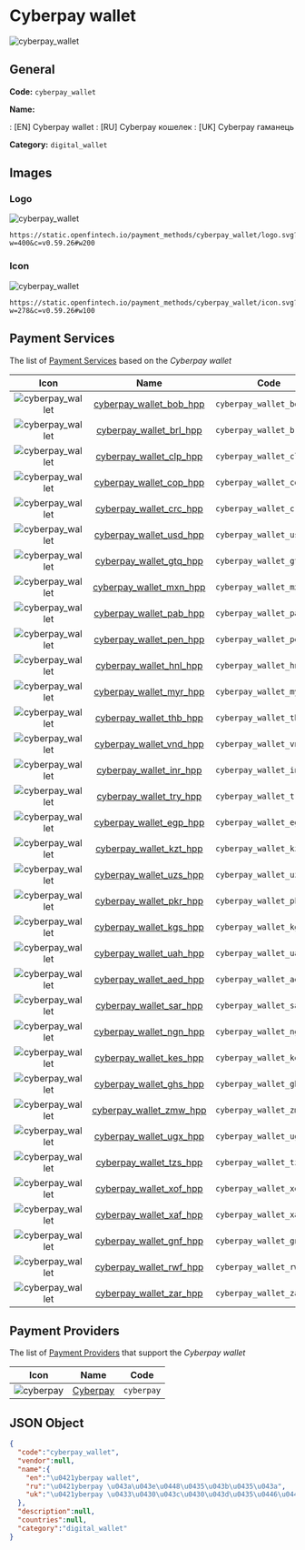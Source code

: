 
# Сyberpay wallet 
![cyberpay_wallet](https://static.openfintech.io/payment_methods/cyberpay_wallet/logo.svg?w=400&c=v0.59.26#w200)  

## General 
**Code:** `cyberpay_wallet` 
 
**Name:** 
 
:	[EN] Сyberpay wallet 
:	[RU] Сyberpay кошелек 
:	[UK] Сyberpay гаманець 
 
**Category:** `digital_wallet` 
 

## Images 

### Logo 
![cyberpay_wallet](https://static.openfintech.io/payment_methods/cyberpay_wallet/logo.svg?w=400&c=v0.59.26#w200)  

```
https://static.openfintech.io/payment_methods/cyberpay_wallet/logo.svg?w=400&c=v0.59.26#w200
```  

### Icon 
![cyberpay_wallet](https://static.openfintech.io/payment_methods/cyberpay_wallet/icon.svg?w=278&c=v0.59.26#w100)  

```
https://static.openfintech.io/payment_methods/cyberpay_wallet/icon.svg?w=278&c=v0.59.26#w100
```  

## Payment Services 
 
The list of [Payment Services](/payment-services/) based on the _Сyberpay wallet_ 

|Icon|Name|Code| 
|:---:|:---:|:---:| 
|![cyberpay_wallet](https://static.openfintech.io/payment_methods/cyberpay_wallet/icon.svg?w=278&c=v0.59.26#w100) |[cyberpay_wallet_bob_hpp](/payment-services/cyberpay_wallet_bob_hpp/)|`cyberpay_wallet_bob_hpp`| 
|![cyberpay_wallet](https://static.openfintech.io/payment_methods/cyberpay_wallet/icon.svg?w=278&c=v0.59.26#w100) |[cyberpay_wallet_brl_hpp](/payment-services/cyberpay_wallet_brl_hpp/)|`cyberpay_wallet_brl_hpp`| 
|![cyberpay_wallet](https://static.openfintech.io/payment_methods/cyberpay_wallet/icon.svg?w=278&c=v0.59.26#w100) |[cyberpay_wallet_clp_hpp](/payment-services/cyberpay_wallet_clp_hpp/)|`cyberpay_wallet_clp_hpp`| 
|![cyberpay_wallet](https://static.openfintech.io/payment_methods/cyberpay_wallet/icon.svg?w=278&c=v0.59.26#w100) |[cyberpay_wallet_cop_hpp](/payment-services/cyberpay_wallet_cop_hpp/)|`cyberpay_wallet_cop_hpp`| 
|![cyberpay_wallet](https://static.openfintech.io/payment_methods/cyberpay_wallet/icon.svg?w=278&c=v0.59.26#w100) |[cyberpay_wallet_crc_hpp](/payment-services/cyberpay_wallet_crc_hpp/)|`cyberpay_wallet_crc_hpp`| 
|![cyberpay_wallet](https://static.openfintech.io/payment_methods/cyberpay_wallet/icon.svg?w=278&c=v0.59.26#w100) |[cyberpay_wallet_usd_hpp](/payment-services/cyberpay_wallet_usd_hpp/)|`cyberpay_wallet_usd_hpp`| 
|![cyberpay_wallet](https://static.openfintech.io/payment_methods/cyberpay_wallet/icon.svg?w=278&c=v0.59.26#w100) |[cyberpay_wallet_gtq_hpp](/payment-services/cyberpay_wallet_gtq_hpp/)|`cyberpay_wallet_gtq_hpp`| 
|![cyberpay_wallet](https://static.openfintech.io/payment_methods/cyberpay_wallet/icon.svg?w=278&c=v0.59.26#w100) |[cyberpay_wallet_mxn_hpp](/payment-services/cyberpay_wallet_mxn_hpp/)|`cyberpay_wallet_mxn_hpp`| 
|![cyberpay_wallet](https://static.openfintech.io/payment_methods/cyberpay_wallet/icon.svg?w=278&c=v0.59.26#w100) |[cyberpay_wallet_pab_hpp](/payment-services/cyberpay_wallet_pab_hpp/)|`cyberpay_wallet_pab_hpp`| 
|![cyberpay_wallet](https://static.openfintech.io/payment_methods/cyberpay_wallet/icon.svg?w=278&c=v0.59.26#w100) |[cyberpay_wallet_pen_hpp](/payment-services/cyberpay_wallet_pen_hpp/)|`cyberpay_wallet_pen_hpp`| 
|![cyberpay_wallet](https://static.openfintech.io/payment_methods/cyberpay_wallet/icon.svg?w=278&c=v0.59.26#w100) |[cyberpay_wallet_hnl_hpp](/payment-services/cyberpay_wallet_hnl_hpp/)|`cyberpay_wallet_hnl_hpp`| 
|![cyberpay_wallet](https://static.openfintech.io/payment_methods/cyberpay_wallet/icon.svg?w=278&c=v0.59.26#w100) |[cyberpay_wallet_myr_hpp](/payment-services/cyberpay_wallet_myr_hpp/)|`cyberpay_wallet_myr_hpp`| 
|![cyberpay_wallet](https://static.openfintech.io/payment_methods/cyberpay_wallet/icon.svg?w=278&c=v0.59.26#w100) |[cyberpay_wallet_thb_hpp](/payment-services/cyberpay_wallet_thb_hpp/)|`cyberpay_wallet_thb_hpp`| 
|![cyberpay_wallet](https://static.openfintech.io/payment_methods/cyberpay_wallet/icon.svg?w=278&c=v0.59.26#w100) |[cyberpay_wallet_vnd_hpp](/payment-services/cyberpay_wallet_vnd_hpp/)|`cyberpay_wallet_vnd_hpp`| 
|![cyberpay_wallet](https://static.openfintech.io/payment_methods/cyberpay_wallet/icon.svg?w=278&c=v0.59.26#w100) |[cyberpay_wallet_inr_hpp](/payment-services/cyberpay_wallet_inr_hpp/)|`cyberpay_wallet_inr_hpp`| 
|![cyberpay_wallet](https://static.openfintech.io/payment_methods/cyberpay_wallet/icon.svg?w=278&c=v0.59.26#w100) |[cyberpay_wallet_try_hpp](/payment-services/cyberpay_wallet_try_hpp/)|`cyberpay_wallet_try_hpp`| 
|![cyberpay_wallet](https://static.openfintech.io/payment_methods/cyberpay_wallet/icon.svg?w=278&c=v0.59.26#w100) |[cyberpay_wallet_egp_hpp](/payment-services/cyberpay_wallet_egp_hpp/)|`cyberpay_wallet_egp_hpp`| 
|![cyberpay_wallet](https://static.openfintech.io/payment_methods/cyberpay_wallet/icon.svg?w=278&c=v0.59.26#w100) |[cyberpay_wallet_kzt_hpp](/payment-services/cyberpay_wallet_kzt_hpp/)|`cyberpay_wallet_kzt_hpp`| 
|![cyberpay_wallet](https://static.openfintech.io/payment_methods/cyberpay_wallet/icon.svg?w=278&c=v0.59.26#w100) |[cyberpay_wallet_uzs_hpp](/payment-services/cyberpay_wallet_uzs_hpp/)|`cyberpay_wallet_uzs_hpp`| 
|![cyberpay_wallet](https://static.openfintech.io/payment_methods/cyberpay_wallet/icon.svg?w=278&c=v0.59.26#w100) |[cyberpay_wallet_pkr_hpp](/payment-services/cyberpay_wallet_pkr_hpp/)|`cyberpay_wallet_pkr_hpp`| 
|![cyberpay_wallet](https://static.openfintech.io/payment_methods/cyberpay_wallet/icon.svg?w=278&c=v0.59.26#w100) |[cyberpay_wallet_kgs_hpp](/payment-services/cyberpay_wallet_kgs_hpp/)|`cyberpay_wallet_kgs_hpp`| 
|![cyberpay_wallet](https://static.openfintech.io/payment_methods/cyberpay_wallet/icon.svg?w=278&c=v0.59.26#w100) |[cyberpay_wallet_uah_hpp](/payment-services/cyberpay_wallet_uah_hpp/)|`cyberpay_wallet_uah_hpp`| 
|![cyberpay_wallet](https://static.openfintech.io/payment_methods/cyberpay_wallet/icon.svg?w=278&c=v0.59.26#w100) |[cyberpay_wallet_aed_hpp](/payment-services/cyberpay_wallet_aed_hpp/)|`cyberpay_wallet_aed_hpp`| 
|![cyberpay_wallet](https://static.openfintech.io/payment_methods/cyberpay_wallet/icon.svg?w=278&c=v0.59.26#w100) |[cyberpay_wallet_sar_hpp](/payment-services/cyberpay_wallet_sar_hpp/)|`cyberpay_wallet_sar_hpp`| 
|![cyberpay_wallet](https://static.openfintech.io/payment_methods/cyberpay_wallet/icon.svg?w=278&c=v0.59.26#w100) |[cyberpay_wallet_ngn_hpp](/payment-services/cyberpay_wallet_ngn_hpp/)|`cyberpay_wallet_ngn_hpp`| 
|![cyberpay_wallet](https://static.openfintech.io/payment_methods/cyberpay_wallet/icon.svg?w=278&c=v0.59.26#w100) |[cyberpay_wallet_kes_hpp](/payment-services/cyberpay_wallet_kes_hpp/)|`cyberpay_wallet_kes_hpp`| 
|![cyberpay_wallet](https://static.openfintech.io/payment_methods/cyberpay_wallet/icon.svg?w=278&c=v0.59.26#w100) |[cyberpay_wallet_ghs_hpp](/payment-services/cyberpay_wallet_ghs_hpp/)|`cyberpay_wallet_ghs_hpp`| 
|![cyberpay_wallet](https://static.openfintech.io/payment_methods/cyberpay_wallet/icon.svg?w=278&c=v0.59.26#w100) |[cyberpay_wallet_zmw_hpp](/payment-services/cyberpay_wallet_zmw_hpp/)|`cyberpay_wallet_zmw_hpp`| 
|![cyberpay_wallet](https://static.openfintech.io/payment_methods/cyberpay_wallet/icon.svg?w=278&c=v0.59.26#w100) |[cyberpay_wallet_ugx_hpp](/payment-services/cyberpay_wallet_ugx_hpp/)|`cyberpay_wallet_ugx_hpp`| 
|![cyberpay_wallet](https://static.openfintech.io/payment_methods/cyberpay_wallet/icon.svg?w=278&c=v0.59.26#w100) |[cyberpay_wallet_tzs_hpp](/payment-services/cyberpay_wallet_tzs_hpp/)|`cyberpay_wallet_tzs_hpp`| 
|![cyberpay_wallet](https://static.openfintech.io/payment_methods/cyberpay_wallet/icon.svg?w=278&c=v0.59.26#w100) |[cyberpay_wallet_xof_hpp](/payment-services/cyberpay_wallet_xof_hpp/)|`cyberpay_wallet_xof_hpp`| 
|![cyberpay_wallet](https://static.openfintech.io/payment_methods/cyberpay_wallet/icon.svg?w=278&c=v0.59.26#w100) |[cyberpay_wallet_xaf_hpp](/payment-services/cyberpay_wallet_xaf_hpp/)|`cyberpay_wallet_xaf_hpp`| 
|![cyberpay_wallet](https://static.openfintech.io/payment_methods/cyberpay_wallet/icon.svg?w=278&c=v0.59.26#w100) |[cyberpay_wallet_gnf_hpp](/payment-services/cyberpay_wallet_gnf_hpp/)|`cyberpay_wallet_gnf_hpp`| 
|![cyberpay_wallet](https://static.openfintech.io/payment_methods/cyberpay_wallet/icon.svg?w=278&c=v0.59.26#w100) |[cyberpay_wallet_rwf_hpp](/payment-services/cyberpay_wallet_rwf_hpp/)|`cyberpay_wallet_rwf_hpp`| 
|![cyberpay_wallet](https://static.openfintech.io/payment_methods/cyberpay_wallet/icon.svg?w=278&c=v0.59.26#w100) |[cyberpay_wallet_zar_hpp](/payment-services/cyberpay_wallet_zar_hpp/)|`cyberpay_wallet_zar_hpp`| 
 

## Payment Providers 
 
The list of [Payment Providers](/payment-providers/) that support the _Сyberpay wallet_ 

|Icon|Name|Code| 
|:---:|:---:|:---:| 
|![cyberpay](https://static.openfintech.io/payment_providers/cyberpay/icon.svg?w=278&c=v0.59.26#w100) |[Cyberpay](/payment-providers/cyberpay/)|`cyberpay`| 
 

## JSON Object 

```json
{
  "code":"cyberpay_wallet",
  "vendor":null,
  "name":{
    "en":"\u0421yberpay wallet",
    "ru":"\u0421yberpay \u043a\u043e\u0448\u0435\u043b\u0435\u043a",
    "uk":"\u0421yberpay \u0433\u0430\u043c\u0430\u043d\u0435\u0446\u044c"
  },
  "description":null,
  "countries":null,
  "category":"digital_wallet"
}
```  

